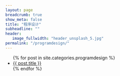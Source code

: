 ```yaml
---
layout: page
breadcrumb: true
show_meta: false
title: "程序设计"
subheadline: ""
header:
   image_fullwidth: "header_unsplash_5.jpg"
permalink: "/programdesign/"
---
```

<ul>
    {% for post in site.categories.programdesign %}
    <li><a href="{{ site.url }}{{ site.baseurl }}{{ post.url }}">{{ post.title }}</a></li>
    {% endfor %}
</ul>